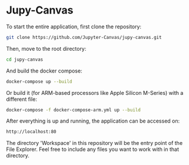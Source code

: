 # Jupy-Canvas

To start the entire application, first clone the repository:

```bash
git clone https://github.com/Jupyter-Canvas/jupy-canvas.git
```

Then, move to the root directory:

```bash
cd jupy-canvas
```

And build the docker compose:

```bash
docker-compose up --build
```

Or build it (for ARM-based processors like Apple Silicon M-Series) with a different file:

```bash
docker-compose -f docker-compose-arm.yml up --build
```

After everything is up and running, the application can be accessed on:

```bash
http://localhost:80
```

The directory 'Workspace' in this repository will be the entry point of the File Explorer. Feel free to include any files you want to work with in that directory.
